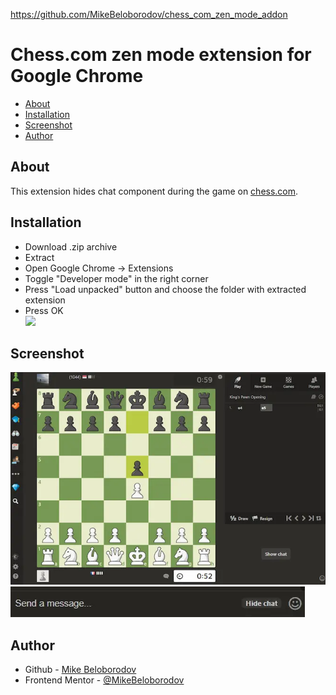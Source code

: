 https://github.com/MikeBeloborodov/chess_com_zen_mode_addon
# Chess.com zen mode extension for Google Chrome

- [About](#about)
- [Installation](#installation)
- [Screenshot](#screenshot)
- [Author](#author)

## About
This extension hides chat component during the game on [chess.com](chess.com).

## Installation

- Download .zip archive
- Extract
- Open Google Chrome -> Extensions
- Toggle "Developer mode" in the right corner
- Press "Load unpacked" button and choose the folder with extracted extension
- Press OK<br />
![](./install_screenshot.avif)

## Screenshot

![](./screenshot.webp)
![](./hide_chat_screenshot.webp)

## Author

- Github - [Mike Beloborodov](https://github.com/MikeBeloborodov)
- Frontend Mentor - [@MikeBeloborodov](https://www.frontendmentor.io/profile/MikeBeloborodov)